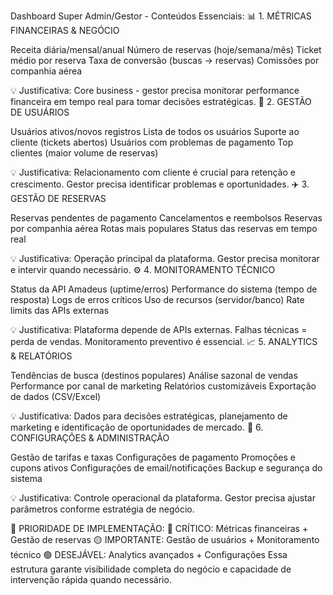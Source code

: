 Dashboard Super Admin/Gestor - Conteúdos Essenciais:
📊 1. MÉTRICAS FINANCEIRAS & NEGÓCIO

Receita diária/mensal/anual
Número de reservas (hoje/semana/mês)
Ticket médio por reserva
Taxa de conversão (buscas → reservas)
Comissões por companhia aérea

💡 Justificativa: Core business - gestor precisa monitorar performance financeira em tempo real para tomar decisões estratégicas.
👥 2. GESTÃO DE USUÁRIOS

Usuários ativos/novos registros
Lista de todos os usuários
Suporte ao cliente (tickets abertos)
Usuários com problemas de pagamento
Top clientes (maior volume de reservas)

💡 Justificativa: Relacionamento com cliente é crucial para retenção e crescimento. Gestor precisa identificar problemas e oportunidades.
✈️ 3. GESTÃO DE RESERVAS

Reservas pendentes de pagamento
Cancelamentos e reembolsos
Reservas por companhia aérea
Rotas mais populares
Status das reservas em tempo real

💡 Justificativa: Operação principal da plataforma. Gestor precisa monitorar e intervir quando necessário.
⚙️ 4. MONITORAMENTO TÉCNICO

Status da API Amadeus (uptime/erros)
Performance do sistema (tempo de resposta)
Logs de erros críticos
Uso de recursos (servidor/banco)
Rate limits das APIs externas

💡 Justificativa: Plataforma depende de APIs externas. Falhas técnicas = perda de vendas. Monitoramento preventivo é essencial.
📈 5. ANALYTICS & RELATÓRIOS

Tendências de busca (destinos populares)
Análise sazonal de vendas
Performance por canal de marketing
Relatórios customizáveis
Exportação de dados (CSV/Excel)

💡 Justificativa: Dados para decisões estratégicas, planejamento de marketing e identificação de oportunidades de mercado.
🔧 6. CONFIGURAÇÕES & ADMINISTRAÇÃO

Gestão de tarifas e taxas
Configurações de pagamento
Promoções e cupons ativos
Configurações de email/notificações
Backup e segurança do sistema

💡 Justificativa: Controle operacional da plataforma. Gestor precisa ajustar parâmetros conforme estratégia de negócio.

🎯 PRIORIDADE DE IMPLEMENTAÇÃO:
🔴 CRÍTICO: Métricas financeiras + Gestão de reservas
🟡 IMPORTANTE: Gestão de usuários + Monitoramento técnico
🟢 DESEJÁVEL: Analytics avançados + Configurações
Essa estrutura garante visibilidade completa do negócio e capacidade de intervenção rápida quando necessário.